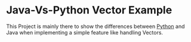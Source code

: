 # Java-Vs-Python Vector Example
This Project is mainly there to show the differences between <u>Python</u> and Java when implementing a simple feature like handling Vectors.
